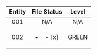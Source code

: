 | Entity        | File Status   | Level  |
|:-------------:|:-------------:|:------:|
| 001           | N/A           | N/A    |
| 002           | <ul><li>- [x] </li></ul> | GREEN  |

